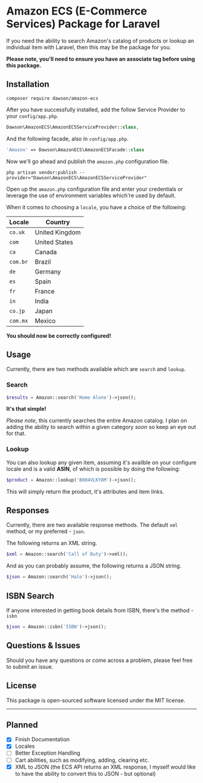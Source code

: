 # Amazon ECS (E-Commerce Services) Package for Laravel

If you need the ability to search Amazon's catalog of products or lookup an individual item with Laravel, then this may be the package for you.

**Please note, you'll need to ensure you have an associate tag before using this package.**

## Installation

```
composer require dawson/amazon-ecs
```

After you have successfully installed, add the follow Service Provider to your `config/app.php`.

```php
Dawson\AmazonECS\AmazonECSServiceProvider::class,
```

And the following facade, also in `config/app.php`.

```php
'Amazon' => Dawson\AmazonECS\AmazonECSFacade::class
```

Now we'll go ahead and publish the `amazon.php` configuration file.

```
php artisan vendor:publish --provider="Dawson\AmazonECS\AmazonECSServiceProvider"
```

Open up the `amazon.php` configuration file and enter your credentials or leverage the use of environment variables which're used by default.

When it comes to choosing a `locale`, you have a choice of the following:

|Locale    |Country           |
|----------|------------------|
|`co.uk`   |United Kingdom    |
|`com`     |United States     |
|`ca`      |Canada            |
|`com.br`  |Brazil            |
|`de`      |Germany           |
|`es`      |Spain             |
|`fr`      |France            |
|`in`      |India             |
|`co.jp`   |Japan             |
|`com.mx`  |Mexico            |

**You should now be correctly configured!**

## Usage

Currently, there are two methods available which are `search` and `lookup`.

### Search

```php
$results = Amazon::search('Home Alone')->json();
```

**It's that simple!**


*Please note*, this currently searches the entire Amazon catalog. I plan on adding the ability to search within a given category *soon* so keep an eye out  for that.

### Lookup

You can also lookup any given item, assuming it's availble on your configure locale and is a valid **ASIN**, of which is possible by doing the following:

```php
$product = Amazon::lookup('B004VLKY8M')->json();
```

This will simply return the product, it's attributes and item links.

## Responses

Currently, there are two available response methods. The default `xml` method, or my preferred - `json`.

The following returns an XML string.

```php
$xml = Amazon::search('Call of Duty')->xml();
```

And as you can probably assume, the following returns a JSON string.

```php
$json = Amazon::search('Halo')->json();
```
## ISBN Search

If anyone interested in getting book details from ISBN, there's the method - `isbn` 

```php
$json = Amazon::isbn('ISBN')->json();
```

## Questions & Issues

Should you have any questions or come across a problem, please feel free to submit an issue.

## License

This package is open-sourced software licensed under the MIT license.

---

## Planned

- [X] Finish Documentation
- [X] Locales
- [ ] Better Exception Handling
- [ ] Cart abilities, such as modifying, adding, clearing etc.
- [X] XML to JSON (the ECS API returns an XML response, I myself would like to have the ability to convert this to JSON - but optional)
